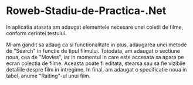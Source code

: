 # Roweb-Stadiu-de-Practica-.Net
In aplicatia atasata am adaugat elementele necesare unei coletii de filme, conform cerintei testului.

M-am gandit sa adaug ca si functionalitate in plus, adaugarea unei metode de "Search" in functie de tipul filmului. 
Totodata, am adaugat o sectiune noua, cea de "Movies", iar in momentul in care este accesata sa apara pe ecran colectia de filme. Aceasta poate fi editata, stearsa sau sa fie vizibile detaliile despre film in intregime.
In final, am adaugat o specificatie noua in tabel, anume "Raiting"-ul unui film.

